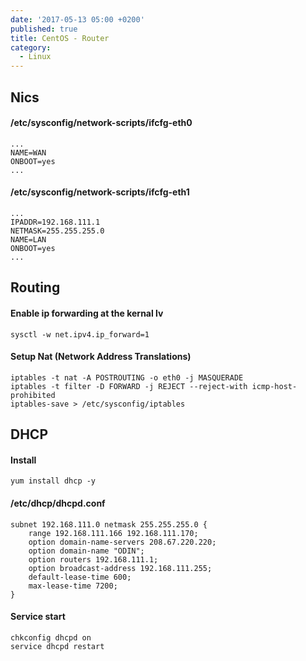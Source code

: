 ```yaml
---
date: '2017-05-13 05:00 +0200'
published: true
title: CentOS - Router
category:
  - Linux
---
```

## Nics

#### /etc/sysconfig/network-scripts/ifcfg-eth0

```
...
NAME=WAN
ONBOOT=yes
...
```

#### /etc/sysconfig/network-scripts/ifcfg-eth1

```
...
IPADDR=192.168.111.1
NETMASK=255.255.255.0
NAME=LAN
ONBOOT=yes
...
```

## Routing

#### Enable ip forwarding at the kernal lv

```
sysctl -w net.ipv4.ip_forward=1
```

#### Setup Nat (Network Address Translations)

```
iptables -t nat -A POSTROUTING -o eth0 -j MASQUERADE
iptables -t filter -D FORWARD -j REJECT --reject-with icmp-host-prohibited
iptables-save > /etc/sysconfig/iptables
```

## DHCP

#### Install

```
yum install dhcp -y
```

#### /etc/dhcp/dhcpd.conf

```
subnet 192.168.111.0 netmask 255.255.255.0 {
	range 192.168.111.166 192.168.111.170;
    option domain-name-servers 208.67.220.220;
    option domain-name "ODIN";
    option routers 192.168.111.1;
    option broadcast-address 192.168.111.255;
    default-lease-time 600;
    max-lease-time 7200;
}
```

#### Service start

```
chkconfig dhcpd on
service dhcpd restart
```
